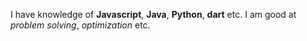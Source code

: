 I have knowledge of **Javascript**, **Java**, **Python**, **dart** etc. I am good at _problem solving_, *optimization* etc.

